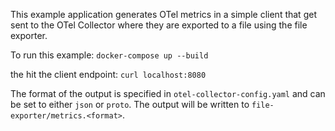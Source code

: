 This example application generates OTel metrics in a simple client that get sent to the OTel Collector where they are exported to a file using the file exporter.

To run this example: `docker-compose up --build`

the hit the client endpoint: `curl localhost:8080`

The format of the output is specified in `otel-collector-config.yaml` and can be set to either `json` or `proto`. The output will be written to `file-exporter/metrics.<format>`.
